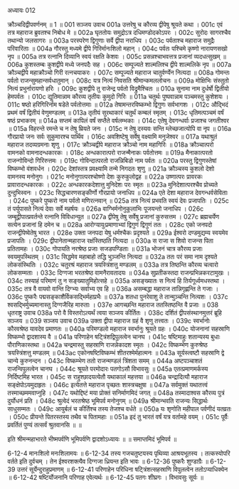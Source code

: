 अध्यायः 012

क्रौञ्चदिद्वीपवर्णनम् ॥ 1 ॥
001	सञ्जय उवाच 
001a	उत्तरेषु च कौरव्य द्वीपेषु श्रूयते कथा ।
001c	एवं तत्र महाराज ब्रुवतश्च निबोध मे ॥
002a	घृततोयः समुद्रोऽत्र दधिमण्डोदकोऽपरः ।
002c	सुरोदः सागरश्चैव तथान्यो जलसागरः ॥
003a	परस्परेण द्विगुणाः सर्वे द्वीपा नराधिप ।
003c	पर्वताश्च महाराज समुद्रैः परिवारिताः ॥
004a	गौरस्तु मध्यमे द्वीपे गिरिर्मानःशिलो महान् ।
004c	पर्वतः पश्चिमे कृष्णो नारायणसखो नृप ॥
005a	तत्र रत्नानि दिव्यानि स्वयं रक्षति केशवः ।
005c	प्रसन्नश्चाभवत्तत्र प्रजानां व्यदधत्सुखम् ॥
006a	कुशस्तम्बः कुशद्वीपे मध्ये जनपदैः सह ।
006c	सम्पूज्यते शाल्मलिश्च द्वीपे शाल्मलिके नृप ॥
007a	क्रौञ्चद्वीपे महाक्रौञ्चो गिरी रत्नचयाकरः ।
007c	सम्पूज्यते महाराज चातुर्वर्ण्येन नित्यदा ॥
008a	गोमन्तः पर्वतो राजन्सुमहान्सर्वधातुमान् ।
008c	यत्र नित्यं निवसति श्रीमान्कमललोचनः ॥
009a	मोक्षिभिः संस्तुतो नित्यं प्रभुर्नारायणो हरिः ।
009c	कुशद्वीपे तु राजेन्द्र पर्वतो विद्रुमैश्चितः ॥
010a	सुनामा नाम दुर्धर्षो द्वितीयो हेमपर्वतः ।
010c	द्युतिमान्नाम कौरव्य तृतीयः कुमुदो गिरिः ॥
011a	चतुर्थः पुष्पवान्नाम पञ्चमस्तु कुशेशयः ।
011c	षष्ठो हरिगिरिर्नाम षडेते पर्वतोत्तमाः ॥
012a	तेषामन्तरविष्कम्भो द्विगुणः सर्वभागशः ।
012c	औद्भिदं प्रथमं वर्षं द्वितीयं वेणुमण्डलम् ॥
013a	तृतीयं सुरथाकारं चतुर्थं कम्बलं स्मृतम् ।
013c	धृतिमत्पञ्चमं वर्षं षष्ठं प्रभाकरम् ॥
014a	सप्तमं कापिलं वर्षं सप्तैते वर्षलम्भकाः ।
014c	एतेषु देवगन्धर्वाः प्रजाश्च जगतीश्वर ॥
015a	विहरन्ते रमन्ते च न तेषु म्रियते जनः ।
015c	न तेषु दस्यवः सन्ति म्लेच्छजात्योपि वा नृप ॥
016a	गौरप्रायो जनः सर्वः सुकुमारश्च पार्थिव ।
016c	अवशिष्टेषु सर्वेषु वक्ष्यामि मनुजेश्वर ॥
017a	यथाश्रुतं महाराज तदव्यग्रमनाः शृणु ।
017c	क्रौञ्चद्वीपे महाराज क्रौञ्चो नाम महागिरिः ॥
018a	क्रौञ्चात्परो वामनको वामनादन्धकारकः ।
018c	अन्धकारात्परो राजन्मैनाकः पर्वतोत्तमः ॥
019a	मैनाकात्परतो राजन्गोविन्दो गिरिरुत्तमः ।
019c	गोविन्दात्परतो राजन्निबिडो नाम पर्वतः ॥
020a	परस्तु द्विगुणस्तेषां विष्कम्भो वंशवर्धन ।
020c	देशांस्तत्र प्रवक्ष्यामि तन्मे निगदतः शृणु ॥
021a	क्रौञ्चस्य कुशलो देशो वामनस्य मनोनुगः ।
021c	मनोनुगात्परश्चोष्णो देशः कुरुकुलोद्वह ॥
022a	उष्णात्परः प्रावरकः प्रावारादन्धकारकः ।
022c	अन्धकारकदेशात्तु मुनिदेशः परः स्मृतः ॥
023a	मुनिदेशात्परश्चैव प्रोच्यते दुन्दुभिस्वनः ।
023c	सिद्धचारणसङ्कीर्णो गौरप्रायो जनाधिप ॥
024a	एते देशा महाराज देवगन्धर्वसेविताः ।
024c	पुष्करे पुष्करो नाम पर्वतो मणिरत्नवान् ॥
025a	तत्र नित्यं प्रभवति स्वयं देवः प्रजापतिः ।
025c	तं पर्युपासते नित्यं देवाः सर्वे महर्षयः ॥
026a	वाग्भिर्मनोनुकूलाभिः पूजयन्तो जनाधिप ।
026c	जम्बूद्वीपात्प्रवर्तन्ते रत्नानि विविधान्युत ॥
027a	द्वीपेषु तेषु सर्वेषु प्रजानां कुरुसत्तम ।
027c	ब्रह्मचर्येण सत्येन प्रजानां हि दमेन च ॥
028a	आरोग्यायुःप्रमाणाभ्यां द्विगुणं द्विगुणं ततः ।
028c	एको जनपदो राजन्द्वीपेष्वेतेषु भारत ।
028e	उक्ता जनपदा येषु धर्मश्चैकः प्रदृश्यते ॥
029a	ईश्वरो दण्डमुद्यम्य स्वयमेव प्रजापतिः ।
029c	द्वीपानेतान्महाराज रक्षंस्तिष्ठति नित्यदा ॥
030a	स राजा स शिवो राजन्स पिता प्रतितामहः ।
030c	गोपायति नरश्रेष्ठ प्रजाः सजडपण्डिताः ॥
031a	भोजनं चात्र कौरव्य प्रजाः स्वयमुपस्थितम् ।
031c	सिद्धमेव महाबाहो तद्धि भुञ्जन्ति नित्यदा ॥
032a	ततः परं समा नाम दृश्यते लोकसंस्थितिः ।
032c	चतुरश्रं महाराज त्रयस्त्रिंशत्तु मण्डलम् ॥
033a	तत्र तिष्ठन्ति कौरव्य चत्वारो लोकसम्मताः ।
033c	दिग्गजा भरतश्रेष्ठ वामनैरावतादयः ॥
034a	सुप्रतीकस्तदा राजन्प्रभिन्नकरटामुखः ।
034c	तस्याहं परिमाणं तु न सङ्ख्यातुमिहोत्सहे ॥
035a	असङ्ख्यातः स नित्यं हि तिर्यगूर्ध्वमधस्तथा ।
035c	तत्र वै वायवो वान्ति दिग्भ्यः सर्वाभ्य एव हि ॥
036a	असम्बद्धा महाराज तान्निगृह्णन्ति ते गजाः ।
036c	पुष्करैः पद्मसङ्काशैर्विकसद्भिर्महाप्रभैः ॥
037a	शतधा पुनरेवाशु ते तान्मुञ्चन्ति नित्यशः ।
037c	श्वसद्भिर्मुच्यमानास्तु दिग्गजैरिह मारुताः ।
037e	आगच्छन्ति महाराज ततस्तिष्ठन्ति वै प्रजाः ॥
038	धृतराष्ट्र उवाच 
038a	परो वै विस्तरोऽत्यर्थं त्वया सञ्जय कीर्तितः ।
038c	दर्शितं द्वीपसंस्थानमुत्तरं ब्रूहि सञ्जय ॥
039	सञ्जय उवाच 
039a	उक्ता द्वीपा महाराज ग्रहं वै शृणु तत्त्वतः ।
039c	स्वर्भानोः कौरवश्रेष्ठ यावदेव प्रमाणतः ॥
040a	परिमण्डलो महाराज स्वर्भानुः श्रूयते ग्रहः ।
040c	योजनानां सहस्राणि विष्कम्भो द्वादशास्य वै ॥
041a	परिणाहेन षट्त्रिंशद्विपुलत्वेन चानघ ।
041c	षष्टिमाहुः शतान्यस्य बुधाः पौराणिकास्तथा ॥
042a	चन्द्रमास्तु सहस्राणि राजन्नेकादश स्मृतः ।
042c	विष्कम्भेण कुरुश्रेष्ठ त्रयस्त्रिंशत्तु मण्डलम् ॥
043ac	एकोनषष्टिविष्कम्भं शीतरश्मेर्महात्मनः ॥
043a	सूर्यस्त्वष्टौ सहस्राणि द्वे चान्ये कुरुनन्दन ।
043c	विष्कम्भेण ततो राजन्मण्डलं त्रिंशता समम् ॥
044a	अष्टपञ्चाशतं राजन्विपुलत्वेन चानघ ।
044c	श्रूयते परमोदारः पतगोऽसौ विभावसुः ॥
045a	एतत्प्रमाणमर्कस्य निर्दिष्टमिह भारत ।
045c	स राहुश्छादयत्येतौ यथाकालं महत्तया ॥
046a	चन्द्रादित्यौ महाराज सङ्क्षेपोऽयमुदाहृतः ।
046c	इत्येतत्ते महाराज पृच्छतः शास्त्रचक्षुषा ॥
047a	सर्वमुक्तं यथातत्त्वं तस्माच्छममवाप्नुहि ।
047c	यथोद्दिष्टं मया प्रोक्तं सनिर्माणमिदं जगत् ॥
048a	तस्मादाश्वस कौरव्य पुत्रं दुर्योधनं प्रति ।
048c	श्रुत्वेदं भरतश्रेष्ठ भूमिपर्व मनोनुगम् ॥
049a	श्रीमान्भवति राजन्यः सिद्धार्थः साधुसम्मतः ।
049c	आयुर्बलं च कीर्तिश्च तस्य तेजश्च वर्धते ॥
050a	यः शृणोति महीपाल पर्वणीदं यतव्रतः ।
050c	प्रीयन्ते पितरस्तस्य तथैव च पितामहाः ॥
051a	इदं तु भारतं वर्षं यत्र वर्तामहे वयम् ।
051c	पूर्वैः प्रवर्तितं पुण्यं तत्सर्वं श्रुतवानसि ॥ ॥

इति श्रीमन्महाभारते भीष्मपर्वणि भूमिपर्वणि द्वादशोऽध्यायः ॥ ॥ समाप्तमिदं भूमिपर्व ॥

6-12-4 मानःशिलो मनःशिलामयः ॥ 6-12-34 तस्य गजचतुष्टयस्य पृथिव्या आश्रयभूतस्य । तत्कस्योपरि वर्तते इति दुर्वचम् । तेन ईश्वरशक्त्यैव दिग्गजा ध्रियन्त इति भावः ॥ 6-12-36 पुष्करैः शुण्डाग्रैः ॥ 6-12-39 उत्तरं सूर्येन्दुराहुप्रमाणम् ॥ 6-12-41 परिणाहेन परिधिना षट्त्रिंशत्सहस्राणि विपुलत्वेन ततोऽप्याधिक्येन ॥ 6-12-42 षष्टिर्योजनानि परिणाह एवेत्यर्थः ॥ 6-12-45 पतगः शीघ्रगः । विभावसुः सूर्यः ॥
